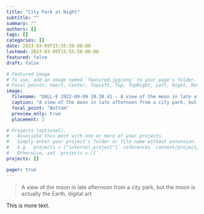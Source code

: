 ```yaml
---
title: "City Park at Night"
subtitle: ""
summary: ""
authors: []
tags: []
categories: []
date: 2023-03-09T15:55:58-08:00
lastmod: 2023-03-09T15:55:58-08:00
featured: false
draft: false

# Featured image
# To use, add an image named `featured.jpg/png` to your page's folder.
# Focal points: Smart, Center, TopLeft, Top, TopRight, Left, Right, BottomLeft, Bottom, BottomRight.
image:
  filename: "DALL·E 2022-09-09 10.38.41 - A view of the moon in late afternoon from a city park, but the moon is actually the Earth, digital art.png"
  caption: "A view of the moon in late afternoon from a city park, but the moon is actually the Earth, digital art"
  focal_point: "Bottom"
  preview_only: true
  placement: 1

# Projects (optional).
#   Associate this post with one or more of your projects.
#   Simply enter your project's folder or file name without extension.
#   E.g. `projects = ["internal-project"]` references `content/project/deep-learning/index.md`.
#   Otherwise, set `projects = []`.
projects: []

pager: true
---
```


> A view of the moon in late afternoon from a city park, but the moon is actually the Earth, digital art

This is more text. 
